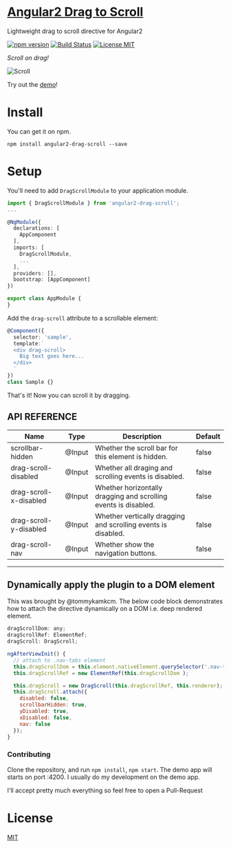 # [Angular2 Drag to Scroll](https://bfwg.github.io/angular2-drag-scroll/)

Lightweight drag to scroll directive for Angular2

[![npm version](https://img.shields.io/npm/v/angular2-drag-scroll.svg)](https://www.npmjs.com/package/angular2-drag-scroll)
[![Build Status](https://travis-ci.org/bfwg/angular2-drag-scroll.svg?branch=master)](https://travis-ci.org/bfwg/angular2-drag-scroll)
[![License MIT](https://img.shields.io/badge/license-MIT-blue.svg)](https://github.com/bfwg/angular2-drag-scroll/blob/master/LICENSE)

*Scroll on drag!*

![Scroll](https://raw.githubusercontent.com/bfwg/angular2-drag-scroll/master/demo/assets/img/Wp03zyitgY.gif)

Try out the [demo](https://bfwg.github.io/angular2-drag-scroll/)!

# Install

You can get it on npm.

```shell
npm install angular2-drag-scroll --save
```

# Setup

You'll need to add `DragScrollModule` to your application module.

```typescript
import { DragScrollModule } from 'angular2-drag-scroll';
...

@NgModule({
  declarations: [
    AppComponent
  ],
  imports: [
    DragScrollModule,
    ...
  ],
  providers: [],
  bootstrap: [AppComponent]
})

export class AppModule {
}

```
Add the `drag-scroll` attribute to a scrollable element:
```typescript
@Component({
  selector: 'sample',
  template:`
  <div drag-scroll>
    Big text goes here...
  </div>
  `
})
class Sample {}
```
That's it! Now you can scroll it by dragging.

## API REFERENCE

| Name                   | Type    | Description                                                                   |Default|
|------------------------|---------|-------------------------------------------------------------------------------|-------|
| scrollbar-hidden       | @Input  | Whether the scroll bar for this element is hidden.                            | false |
| drag-scroll-disabled   | @Input  | Whether all draging and scrolling events is disabled.                         | false |
| drag-scroll-x-disabled | @Input  | Whether horizontally dragging and scrolling events is disabled.               | false |
| drag-scroll-y-disabled | @Input  | Whether vertically dragging and scrolling events is disabled.                 | false |
| drag-scroll-nav        | @Input  | Whether show the navigation buttons.                                          | false |

___

## Dynamically apply the plugin to a DOM element

This was brought by @tommykamkcm. The below code block demonstrates how to attach the directive dynamically on a DOM i.e. deep rendered element.
```javascript
dragScrollDom: any;
dragScrollRef: ElementRef;
dragScroll: DragScroll;

ngAfterViewInit() {
  // attach to .nav-tabs element
  this.dragScrollDom = this.element.nativeElement.querySelector('.nav-tabs');
  this.dragScrollRef = new ElementRef(this.dragScrollDom );

  this.dragScroll = new DragScroll(this.dragScrollRef, this.renderer);
  this.dragScroll.attach({
    disabled: false,
    scrollbarHidden: true,
    yDisabled: true,
    xDisabled: false,
    nav: false
  });
}
```

### Contributing
Clone the repository, and run `npm install`, `npm start`. The demo app will starts on port :4200. I usually do my development on the demo app.

I'll accept pretty much everything so feel free to open a Pull-Request

# License
 [MIT](/LICENSE)
